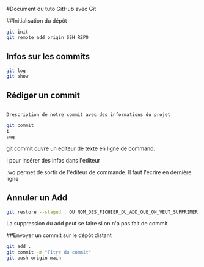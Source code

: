 #Document du tuto GitHub avec Git

##Initialisation du dépôt

```bash
git init
git remote add origin SSH_REPO
```

## Infos sur les commits

```bash
git log
git show
```

## Rédiger un commit

```Titre du commit

Drescription de notre commit avec des informations du projet
```

```bash
git commit
i
:wq

```

git commit ouvre un editeur de texte en ligne de command.

i pour insérer des infos dans l'editeur

:wq permet de sortir de l'éditeur de commande. Il faut l'écrire en dernière ligne

## Annuler un Add

```bash
git restore --staged . OU NOM_DES_FICHIER_DU_ADD_QUE_ON_VEUT_SUPPRIMER
```

La suppression du add peut se faire si on n'a pas fait de commit



##Envoyer un commit sur le dépôt distant
```bash
git add .
git commit -m "Titre du commit"
git push origin main
```
